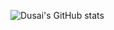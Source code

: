 ![Dusai's GitHub stats](https://github-readme-stats.vercel.app/api?username=nuaazs&show_icons=true&theme=radical)
